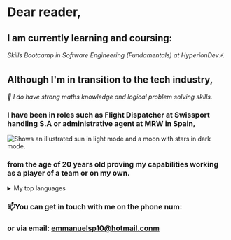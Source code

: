 # Dear reader,
## I am currently learning and coursing:
_Skills Bootcamp in Software Engineering (Fundamentals) at HyperionDev⚡._

## Although I'm in transition to the tech industry,
_💬  I do have strong maths knowledge and logical problem solving skills._ 

### I have been in roles such as Flight Dispatcher at Swissport handling S.A or administrative agent at MRW in Spain,













<picture>
 <source media="(prefers-color-scheme: dark)" srcset="YOUR-DARKMODE-IMAGE">
 <source media="(prefers-color-scheme: light)" srcset="YOUR-LIGHTMODE-IMAGE">
 <img alt="Shows an illustrated sun in light mode and a moon with stars in dark mode." src="https://upload.wikimedia.org/wikipedia/commons/thumb/d/df/Swissport_logo.svg/228px-Swissport_logo.svg.png">
</picture>
















### from the age of 20 years old proving my capabilities working as a player of a team or on my own.


<details>
<summary>My top languages</summary>

| Rank | Languages |
|-----:|-----------|
|     1| Python    |
|     2| JavaScript|




</details>



### 📫You can get in touch with me on the phone num:  
  ###                      or via email: emmanuelsp10@hotmail.conm 

<!--
**EmmanuelSierra/EmmanuelSierra** is a ✨ _special_ ✨ repository because its `README.md` (this file) appears on your GitHub profile.

Here are some ideas to get you started:

- 🔭 I’m currently working on ...
- 🌱 I’m currently learning ...
- 👯 I’m looking to collaborate on ...
- 🤔 I’m looking for help with ...
- 💬 Ask me about ...
- 📫 How to reach me: ...
- 😄 Pronouns: ...
- ⚡ Fun fact: ...
-->
